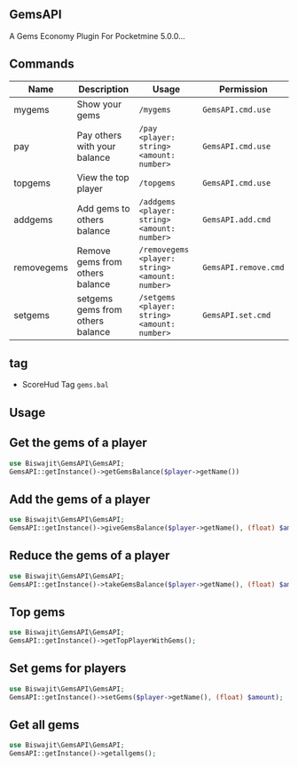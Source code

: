 ## GemsAPI
A Gems Economy Plugin For Pocketmine 5.0.0...

## Commands
| Name | Description | Usage | Permission |
| ------- | ----------- | ----- | ---------- |
| mygems | Show your gems | `/mygems` | `GemsAPI.cmd.use` |
| pay | Pay others with your balance | `/pay <player: string> <amount: number>`  | `GemsAPI.cmd.use` |
| topgems | View the top player | `/topgems` | `GemsAPI.cmd.use` |
| addgems | Add gems to others balance | `/addgems <player: string> <amount: number>`  | `GemsAPI.add.cmd` |
| removegems | Remove gems from others balance | `/removegems <player: string> <amount: number>`  | `GemsAPI.remove.cmd` |
| setgems | setgems gems from others balance | `/setgems <player: string> <amount: number>`  | `GemsAPI.set.cmd` |


## tag
- ScoreHud Tag `gems.bal`

## Usage

## Get the gems of a player

```php
use Biswajit\GemsAPI\GemsAPI;
GemsAPI::getInstance()->getGemsBalance($player->getName())
```

## Add the gems of a player

```php
use Biswajit\GemsAPI\GemsAPI;
GemsAPI::getInstance()->giveGemsBalance($player->getName(), (float) $amount);
```

## Reduce the gems of a player

```php
use Biswajit\GemsAPI\GemsAPI;
GemsAPI::getInstance()->takeGemsBalance($player->getName(), (float) $amount);
```

## Top gems 

```php
use Biswajit\GemsAPI\GemsAPI;
GemsAPI::getInstance()->getTopPlayerWithGems();
```

## Set gems for players

```php
use Biswajit\GemsAPI\GemsAPI;
GemsAPI::getInstance()->setGems($player->getName(), (float) $amount);
```

## Get all gems 

```php
use Biswajit\GemsAPI\GemsAPI;
GemsAPI::getInstance()->getallgems();
```
